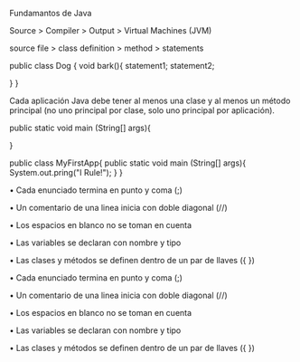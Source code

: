 Fundamantos de Java

Source > Compiler > Output > Virtual Machines (JVM)

source file > class definition > method > statements

public class Dog {
   void bark(){
    statement1;
    statement2;

   } 
}

Cada aplicación Java debe tener al menos una
clase y al menos un método principal (no uno principal por clase, solo
uno principal por aplicación).

public static void main (String[] args){

}

public class MyFirstApp{
    public static void main (String[] args){
        System.out.pring("I Rule!");
    }
}

• Cada enunciado termina en punto y coma (;)

• Un comentario de una linea inicia con doble diagonal
(//)

• Los espacios en blanco no se toman en cuenta

• Las variables se declaran con nombre y tipo

• Las clases y métodos se definen dentro de un par de
llaves ({ })

• Cada enunciado termina en punto y coma (;)

• Un comentario de una linea inicia con doble diagonal
(//)

• Los espacios en blanco no se toman en cuenta

• Las variables se declaran con nombre y tipo

• Las clases y métodos se definen dentro de un par de
llaves ({ })